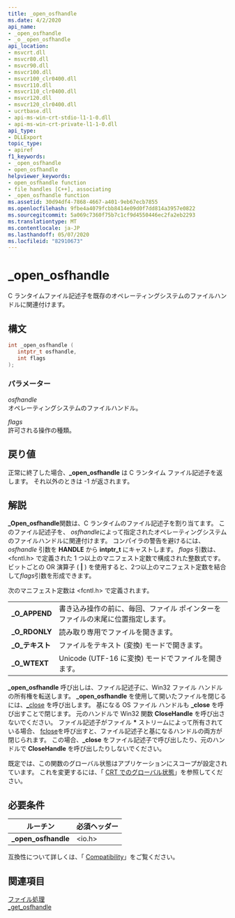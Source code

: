 ```yaml
---
title: _open_osfhandle
ms.date: 4/2/2020
api_name:
- _open_osfhandle
- _o__open_osfhandle
api_location:
- msvcrt.dll
- msvcr80.dll
- msvcr90.dll
- msvcr100.dll
- msvcr100_clr0400.dll
- msvcr110.dll
- msvcr110_clr0400.dll
- msvcr120.dll
- msvcr120_clr0400.dll
- ucrtbase.dll
- api-ms-win-crt-stdio-l1-1-0.dll
- api-ms-win-crt-private-l1-1-0.dll
api_type:
- DLLExport
topic_type:
- apiref
f1_keywords:
- _open_osfhandle
- open_osfhandle
helpviewer_keywords:
- open_osfhandle function
- file handles [C++], associating
- _open_osfhandle function
ms.assetid: 30d94df4-7868-4667-a401-9eb67ecb7855
ms.openlocfilehash: 9fbe4a4079fcbb8414e09d0f7dd814a3957e0822
ms.sourcegitcommit: 5a069c7360f75b7c1cf9d4550446ec2fa2eb2293
ms.translationtype: MT
ms.contentlocale: ja-JP
ms.lasthandoff: 05/07/2020
ms.locfileid: "82910673"
---
```

# <a name="_open_osfhandle"></a>_open_osfhandle

C ランタイムファイル記述子を既存のオペレーティングシステムのファイルハンドルに関連付けます。

## <a name="syntax"></a>構文

```cpp
int _open_osfhandle (
   intptr_t osfhandle,
   int flags
);
```

### <a name="parameters"></a>パラメーター

*osfhandle*<br/>
オペレーティングシステムのファイルハンドル。

*flags*<br/>
許可される操作の種類。

## <a name="return-value"></a>戻り値

正常に終了した場合、**_open_osfhandle** は C ランタイム ファイル記述子を返します。 それ以外のときは -1 が返されます。

## <a name="remarks"></a>解説

**_Open_osfhandle**関数は、C ランタイムのファイル記述子を割り当てます。 このファイル記述子を、 *osfhandle*によって指定されたオペレーティングシステムのファイルハンドルに関連付けます。 コンパイラの警告を避けるには、*osfhandle* 引数を **HANDLE** から **intptr_t** にキャストします。 *flags* 引数は、\<fcntl.h> で定義された 1 つ以上のマニフェスト定数で構成された整数式です。 ビットごとの OR 演算子 ( **&#124;** ) を使用すると、2つ以上のマニフェスト定数を結合して*flags*引数を形成できます。

次のマニフェスト定数は \<fcntl.h> で定義されます。

|||
|-|-|
| **\_O\_APPEND** | 書き込み操作の前に、毎回、ファイル ポインターをファイルの末尾に位置指定します。 |
| **\_O\_RDONLY** | 読み取り専用でファイルを開きます。 |
| **\_O\_テキスト** | ファイルをテキスト (変換) モードで開きます。 |
| **\_O\_WTEXT** | Unicode (UTF-16 に変換) モードでファイルを開きます。 |

**_open_osfhandle** 呼び出しは、ファイル記述子に、Win32 ファイル ハンドルの所有権を転送します。 **_open_osfhandle** を使用して開いたファイルを閉じるには、[\_close](close.md) を呼び出します。 基になる OS ファイル ハンドルも **_close** を呼び出すことで閉じます。 元のハンドルで Win32 関数 **CloseHandle** を呼び出さないでください。 ファイル記述子がファイル **&#42;** ストリームによって所有されている場合、 [fclose](fclose-fcloseall.md)を呼び出すと、ファイル記述子と基になるハンドルの両方が閉じられます。 この場合、**_close** をファイル記述子で呼び出したり、元のハンドルで **CloseHandle** を呼び出したりしないでください。

既定では、この関数のグローバル状態はアプリケーションにスコープが設定されています。 これを変更するには、「 [CRT でのグローバル状態](../global-state.md)」を参照してください。

## <a name="requirements"></a>必要条件

|ルーチン|必須ヘッダー|
|-------------|---------------------|
|**_open_osfhandle**|\<io.h>|

互換性について詳しくは、「 [Compatibility](../../c-runtime-library/compatibility.md)」をご覧ください。

## <a name="see-also"></a>関連項目

[ファイル処理](../../c-runtime-library/file-handling.md)<br/>
[\_get_osfhandle](get-osfhandle.md)
